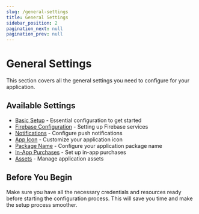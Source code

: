 ```yaml
---
slug: /general-settings
title: General Settings
sidebar_position: 2
pagination_next: null
pagination_prev: null
---
```


# General Settings

This section covers all the general settings you need to configure for your application.

## Available Settings

- [Basic Setup](./GeneralSettings/basicsetup.md) - Essential configuration to get started
- [Firebase Configuration](./GeneralSettings/firebase.md) - Setting up Firebase services
- [Notifications](./GeneralSettings/notifications.md) - Configure push notifications
- [App Icon](./GeneralSettings/appicon.md) - Customize your application icon
- [Package Name](./GeneralSettings/packagename.md) - Configure your application package name
- [In-App Purchases](./GeneralSettings/iap.md) - Set up in-app purchases
- [Assets](./GeneralSettings/assets.md) - Manage application assets

## Before You Begin

Make sure you have all the necessary credentials and resources ready before starting the configuration process. This will save you time and make the setup process smoother.
